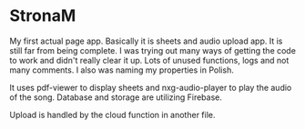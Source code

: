 # StronaM
My first actual page app. Basically it is sheets and audio upload app.
It is still far from being complete.
I was trying out many ways of getting the code to work and didn't really clear it up.
Lots of unused functions, logs and not many comments.
I also was naming my properties in Polish.

It uses pdf-viewer to display sheets and nxg-audio-player to play the audio of the song.
Database and storage are utilizing Firebase.

Upload is handled by the cloud function in another file.
